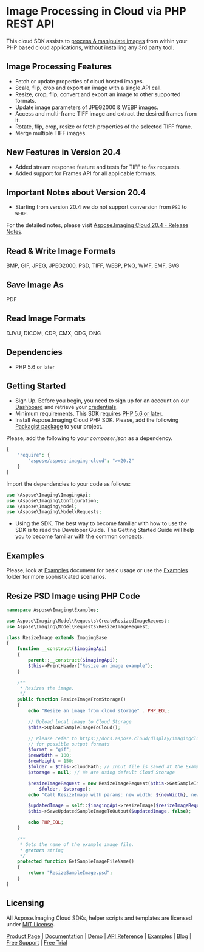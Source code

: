# Image Processing in Cloud via PHP REST API

This cloud SDK assists to [process & manipulate images](https://products.aspose.cloud/imaging/net) from within your PHP based cloud applications, without installing any 3rd party tool.

## Image Processing Features

- Fetch or update properties of cloud hosted images.
- Scale, flip, crop and export an image with a single API call.
- Resize, crop, flip, convert and export an image to other supported formats.
- Update image parameters of JPEG2000 & WEBP images.
- Access and multi-frame TIFF image and extract the desired frames from it.
- Rotate, flip, crop, resize or fetch properties of the selected TIFF frame.
- Merge multiple TIFF images.

## New Features in Version 20.4

- Added stream response feature and tests for TIFF to fax requests.
- Added support for Frames API for all applicable formats.

## Important Notes about Version 20.4

- Starting from version 20.4 we do not support conversion from `PSD` to `WEBP`.

For the detailed notes, please visit [Aspose.Imaging Cloud 20.4 - Release Notes](https://docs.aspose.cloud/display/imagingcloud/Aspose.Imaging+Cloud+20.4+-+Release+Notes).

## Read & Write Image Formats

BMP, GIF, JPEG, JPEG2000, PSD, TIFF, WEBP, PNG, WMF, EMF, SVG

## Save Image As

PDF

## Read Image Formats

DJVU, DICOM, CDR, CMX, ODG, DNG

## Dependencies

- PHP 5.6 or later

## Getting Started

- Sign Up. Before you begin, you need to sign up for an account on our [Dashboard](https://dashboard.aspose.cloud/) and retrieve your [credentials](https://dashboard.aspose.cloud/#/apps).
- Minimum requirements. This SDK requires [PHP 5.6 or later](https://www.php.net/releases/).
- Install Aspose.Imaging Cloud PHP SDK. Please, add the following [Packagist package](https://packagist.org/packages/aspose/aspose-imaging-cloud) to your project.

Please, add the following to your *composer.json* as a dependency.

```php
{
    "require": {
        "aspose/aspose-imaging-cloud": ">=20.2"
    }
}
```

Import the dependencies to your code as follows:

```php
use \Aspose\Imaging\ImagingApi;
use \Aspose\Imaging\Configuration;
use \Aspose\Imaging\Model;
use \Aspose\Imaging\Model\Requests;
```

- Using the SDK. The best way to become familiar with how to use the SDK is to read the Developer Guide. The Getting Started Guide will help you to become familiar with the common concepts.

## Examples

Please, look at [Examples](https://github.com/aspose-imaging-cloud/aspose-imaging-cloud-php/blob/master/EXAMPLES.md) document for basic usage or use the [Examples](https://github.com/aspose-imaging-cloud/aspose-imaging-cloud-php/blob/master/Examples) folder for more sophisticated scenarios.

## Resize PSD Image using PHP Code

```php
namespace Aspose\Imaging\Examples;

use Aspose\Imaging\Model\Requests\CreateResizedImageRequest;
use Aspose\Imaging\Model\Requests\ResizeImageRequest;

class ResizeImage extends ImagingBase
{
    function __construct($imagingApi)
    {
        parent::__construct($imagingApi);
        $this->PrintHeader("Resize an image example");
    }

    /**
     * Resizes the image.
     */
    public function ResizeImageFromStorage()
    {
        echo "Resize an image from cloud storage" . PHP_EOL;

        // Upload local image to Cloud Storage
        $this->UploadSampleImageToCloud();

        // Please refer to https://docs.aspose.cloud/display/imagingcloud/Supported+File+Formats#SupportedFileFormats-Resize
        // for possible output formats
        $format = "gif";
        $newWidth = 100;
        $newHeight = 150;
        $folder = $this->CloudPath; // Input file is saved at the Examples folder in the storage
        $storage = null; // We are using default Cloud Storage

        $resizeImageRequest = new ResizeImageRequest($this->GetSampleImageFileName(), $newWidth, $newHeight, $format,
            $folder, $storage);
        echo "Call ResizeImage with params: new width: ${newWidth}, new height: ${newHeight}, $format: ${format}" . PHP_EOL;

        $updatedImage = self::$imagingApi->resizeImage($resizeImageRequest);
        $this->SaveUpdatedSampleImageToOutput($updatedImage, false);

        echo PHP_EOL;
    }

    /**
     * Gets the name of the example image file.
     * @return string
     */
    protected function GetSampleImageFileName()
    {
        return "ResizeSampleImage.psd";
    }
}
```

## Licensing

All Aspose.Imaging Cloud SDKs, helper scripts and templates are licensed under [MIT License](https://github.com/aspose-imaging-cloud/aspose-imaging-cloud-php/blob/HEAD/LICENSE).

[Product Page](https://products.aspose.cloud/imaging/net) | [Documentation](https://docs.aspose.cloud/display/imagingcloud/Home) | [Demo](https://products.aspose.app/imaging/family) | [API Reference](https://apireference.aspose.cloud/imaging/) | [Examples](https://github.com/aspose-imaging-cloud/aspose-imaging-cloud-dotnet) | [Blog](https://blog.aspose.cloud/category/imaging/) | [Free Support](https://forum.aspose.cloud/c/imaging) | [Free Trial](https://dashboard.aspose.cloud/#/apps)
